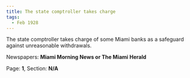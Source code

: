```yaml
---  
title: The state comptroller takes charge  
tags:  
  - Feb 1928  
---  
```

  
The state comptroller takes charge of some Miami banks as a safeguard against unreasonable withdrawals.  
  
Newspapers: **Miami Morning News or The Miami Herald**  
  
Page: **1**, Section: **N/A** 
